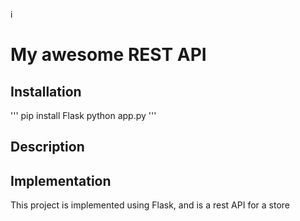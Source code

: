 i

# My awesome REST API

## Installation
'''
pip install Flask
python app.py
'''

## Description


## Implementation

This project is implemented using Flask, and is a rest API for a store
